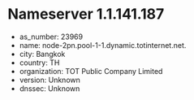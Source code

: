 # Nameserver 1.1.141.187

* as_number: 23969
* name: node-2pn.pool-1-1.dynamic.totinternet.net.
* city: Bangkok
* country: TH
* organization: TOT Public Company Limited
* version: Unknown
* dnssec: Unknown
